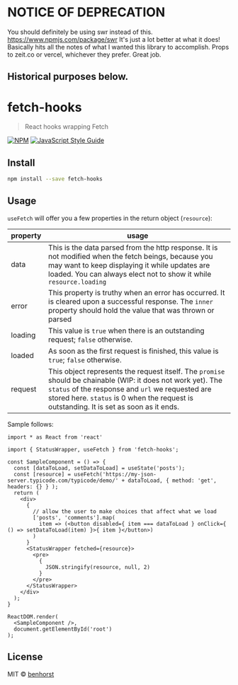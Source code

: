 # NOTICE OF DEPRECATION

You should definitely be using swr instead of this. https://www.npmjs.com/package/swr
It's just a lot better at what it does! Basically hits all the notes of what I wanted this library to accomplish. Props to zeit.co or vercel, whichever they prefer. Great job.







Historical purposes below.
---------------


# fetch-hooks

> React hooks wrapping Fetch

[![NPM](https://img.shields.io/npm/v/fetch-hooks.svg)](https://www.npmjs.com/package/fetch-hooks) [![JavaScript Style Guide](https://img.shields.io/badge/code_style-standard-brightgreen.svg)](https://standardjs.com)

## Install

```bash
npm install --save fetch-hooks
```

## Usage
`useFetch` will offer you a few properties in the return object (`resource`):

|property|usage|
---------|-----|
|data|This is the data parsed from the http response. It is not modified when the fetch beings, because you may want to keep displaying it while updates are loaded. You can always elect not to show it while `resource.loading`|
|error|This property is truthy when an error has occurred. It is cleared upon a successful response. The `inner` property should hold the value that was thrown or parsed|
|loading|This value is `true` when there is an outstanding request; `false` otherwise.|
|loaded|As soon as the first request is finished, this value is `true`; `false` otherwise.|
|request|This object represents the request itself. The `promise` should be chainable (WIP: it does not work yet). The `status` of the response and `url` we requested are stored here. `status` is 0 when the request is outstanding. It is set as soon as it ends.|


Sample follows:
```tsx
import * as React from 'react'

import { StatusWrapper, useFetch } from 'fetch-hooks';

const SampleComponent = () => {
  const [dataToLoad, setDataToLoad] = useState('posts');
  const [resource] = useFetch('https://my-json-server.typicode.com/typicode/demo/' + dataToLoad, { method: 'get', headers: {} } );
  return (
    <div>
      {
        // allow the user to make choices that affect what we load
        ['posts', 'comments'].map(
          item => (<button disabled={ item === dataToLoad } onClick={ () => setDataToLoad(item) }>{ item }</button>)
        )
      }
      <StatusWrapper fetched={resource}>
        <pre>
          {
            JSON.stringify(resource, null, 2)
          }
        </pre>
      </StatusWrapper>
    </div>
  );
}

ReactDOM.render(
  <SampleComponent />,
  document.getElementById('root')
);

```

## License

MIT © [benhorst](https://github.com/benhorst)
